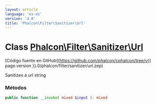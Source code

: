 ```yaml
---
layout: article
language: 'es-es'
version: '4.0'
title: 'Phalcon\Filter\Sanitizer\Url'
---
```

# Class [Phalcon\Filter\Sanitizer\Url](Phalcon_Filter_Sanitizer_Url)

[Código fuente en GitHub](https://github.com/phalcon/cphalcon/tree/v{{ page.version }}.0/phalcon/filter/sanitizer/url.zep)

Sanitizes a url string

### Métodos

```php
public function __invoke( mixed $input ): mixed
```